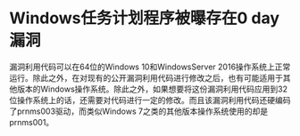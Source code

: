 # Windows任务计划程序被曝存在0 day漏洞
漏洞利用代码可以在64位的Windows 10和WindowsServer 2016操作系统上正常运行。除此之外，在对现有的公开漏洞利用代码进行修改之后，也有可能适用于其他版本的Windows操作系统。除此之外，如果想要将这份漏洞利用代码应用到32位操作系统上的话，还需要对代码进行一定的修改。而且该漏洞利用代码还硬编码了prnms003驱动，而类似Windows 7之类的其他版本操作系统使用的却是prnms001。
